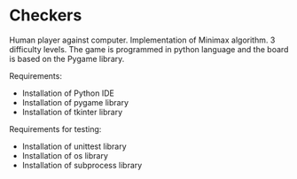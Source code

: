 # Checkers

Human player against computer. 
Implementation of Minimax algorithm. 
3 difficulty levels. 
The game is programmed in python language and the board is based on the Pygame library.

Requirements:
- Installation of Python IDE
- Installation of pygame library
- Installation of tkinter library

Requirements for testing:
- Installation of unittest library
- Installation of os library
- Installation of subprocess library

